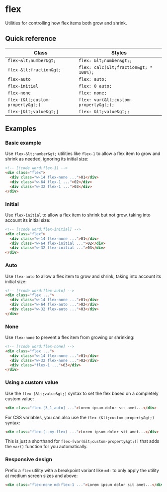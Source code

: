 # flex

Utilities for controlling how flex items both grow and shrink.

## Quick reference

| Class | Styles |
|---|---|
| `flex-&lt;number&gt;` | `flex: &lt;number&gt;;` |
| `flex-&lt;fraction&gt;` | `flex: calc(&lt;fraction&gt; * 100%);` |
| `flex-auto` | `flex: auto;` |
| `flex-initial` | `flex: 0 auto;` |
| `flex-none` | `flex: none;` |
| `flex-(&lt;custom-property&gt;)` | `flex: var(&lt;custom-property&gt;);` |
| `flex-[&lt;value&gt;]` | `flex: &lt;value&gt;;` |


## Examples

### Basic example

Use `flex-&lt;number&gt;` utilities like `flex-1` to allow a flex item to grow and shrink as needed, ignoring its initial size:

```html
<!-- [!code word:flex-1] -->
<div class="flex">
  <div class="w-14 flex-none ...">01</div>
  <div class="w-64 flex-1 ...">02</div>
  <div class="w-32 flex-1 ...">03</div>
</div>
```

### Initial

Use `flex-initial` to allow a flex item to shrink but not grow, taking into account its initial size:

```html
<!-- [!code word:flex-initial] -->
<div class="flex">
  <div class="w-14 flex-none ...">01</div>
  <div class="w-64 flex-initial ...">02</div>
  <div class="w-32 flex-initial ...">03</div>
</div>
```

### Auto

Use `flex-auto` to allow a flex item to grow and shrink, taking into account its initial size:

```html
<!-- [!code word:flex-auto] -->
<div class="flex ...">
  <div class="w-14 flex-none ...">01</div>
  <div class="w-64 flex-auto ...">02</div>
  <div class="w-32 flex-auto ...">03</div>
</div>
```

### None

Use `flex-none` to prevent a flex item from growing or shrinking:

```html
<!-- [!code word:flex-none] -->
<div class="flex ...">
  <div class="w-14 flex-none ...">01</div>
  <div class="w-32 flex-none ...">02</div>
  <div class="flex-1 ...">03</div>
</div>
```

### Using a custom value

Use the `flex-[&lt;value&gt;]` syntax to set the flex based on a completely custom value:

```html
<div class="flex-[3_1_auto] ...">Lorem ipsum dolor sit amet...</div>
```

For CSS variables, you can also use the `flex-(&lt;custom-property&gt;)` syntax:

```html
<div class="flex-(--my-flex) ...">Lorem ipsum dolor sit amet...</div>
```

This is just a shorthand for `flex-[var(&lt;custom-property&gt;)]` that adds the `var()` function for you automatically.

### Responsive design

Prefix a `flex` utility with a breakpoint variant like `md:` to only apply the utility at medium screen sizes and above:

```html
<div class="flex-none md:flex-1 ...">Lorem ipsum dolor sit amet...</div>
```


